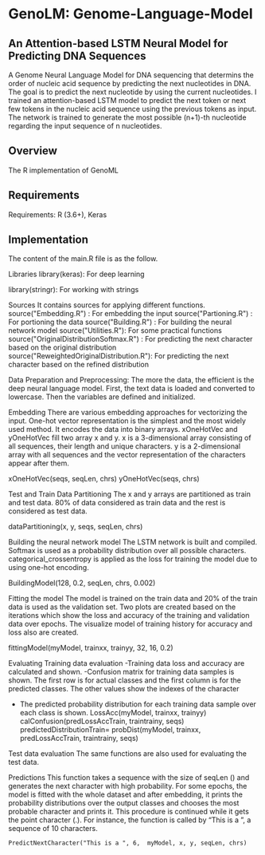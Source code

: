 # GenoLM: Genome-Language-Model 
## An Attention-based LSTM Neural Model for Predicting DNA Sequences

A Genome Neural Language Model for DNA sequencing that determins the order of nucleic acid sequence by predicting the next nucleotides in DNA.
The goal is to predict the next nucleotide by using the current nucleotides. I trained an attention-based LSTM model to predict the next token or next few tokens in the nucleic acid sequence using the previous tokens as input. The network is trained to generate the most possible (n+1)-th nucleotide regarding the input sequence of n nucleotides. 

## Overview
The R implementation of GenoML 

## Requirements
Requirements: R (3.6+), Keras

## Implementation

The content of the main.R file is as the follow.

Libraries
library(keras): For deep learning

library(stringr): For working with strings

Sources
It contains sources for applying different functions.
source("Embedding.R") : For embedding the input
source("Partioning.R") : For portioning the data
source("Building.R") : For building the neural network model
source("Utilities.R"): For some practical functions 
source("OriginalDistributionSoftmax.R") : For predicting the next character based on the original distribution
source("ReweightedOriginalDistribution.R"): For predicting the next character based on the refined distribution

Data Preparation and Preprocessing: The more the data, the efficient is the deep neural language model. First, the text data is loaded and converted to lowercase. Then the variables are defined and initialized.

Embedding
There are various embedding approaches for vectorizing the input. One-hot vector representation is the simplest and the most widely used method. It encodes the data into binary arrays. xOneHotVec and yOneHotVec fill two array x and y. x is a 3-dimensional array consisting of all sequences, their length and unique characters. y is a 2-dimensional array with all sequences and the vector representation of the characters appear after them.

 xOneHotVec(seqs, seqLen, chrs) 
 yOneHotVec(seqs, chrs) 

Test and Train Data Partitioning
The x and y arrays are partitioned as train and test data. 80% of data considered as train data and the rest is considered as test data.

 dataPartitioning(x, y, seqs, seqLen, chrs)

Building the neural network model
The LSTM network is built and compiled. Softmax is used as a probability distribution over all possible characters. categorical_crossentropy is applied as the loss for training the model due to using one-hot encoding.

 BuildingModel(128, 0.2, seqLen, chrs, 0.002)




Fitting the model
The model is trained on the train data and 20% of the train data is used as the validation set. Two plots are created based on the iterations which show the loss and accuracy of the training and validation data over epochs. The visualize model of training history for accuracy and loss also are created.

  fittingModel(myModel, trainxx, trainyy, 32, 16, 0.2)


Evaluating
Training data evaluation
-Training data loss and accuracy are calculated and shown.
-Confusion matrix for training data samples is shown. The first row is for actual classes and the first column is for the predicted classes. The other values show the indexes of the character
- The predicted probability distribution for each training data sample over each class is shown.
  LossAcc(myModel, trainxx, trainyy)  
    calConfusion(predLossAccTrain, traintrainy, seqs)
    predictedDistributionTrain= probDist(myModel, trainxx, predLossAccTrain, traintrainy, seqs)

Test data evaluation
The same functions are also used for evaluating the test data. 

Predictions
This function takes a sequence with the size of seqLen () and generates the next character with high probability.  For some epochs, the model is fitted with the whole dataset and after embedding, it prints the probability distributions over the output classes and chooses the most probable character and prints it. This procedure is continued while it gets the point character (.). 
For instance, the function is called by “This is a ”, a sequence of 10 characters.

    PredictNextCharacter("This is a ", 6,  myModel, x, y, seqLen, chrs)

